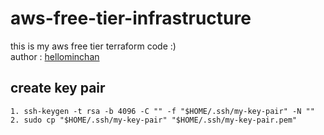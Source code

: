 # aws-free-tier-infrastructure

this is my aws free tier terraform code :)  
author : [hellominchan](https://github.com/HelloMinchan)

## create key pair

    1. ssh-keygen -t rsa -b 4096 -C "" -f "$HOME/.ssh/my-key-pair" -N ""
    2. sudo cp "$HOME/.ssh/my-key-pair" "$HOME/.ssh/my-key-pair.pem"
